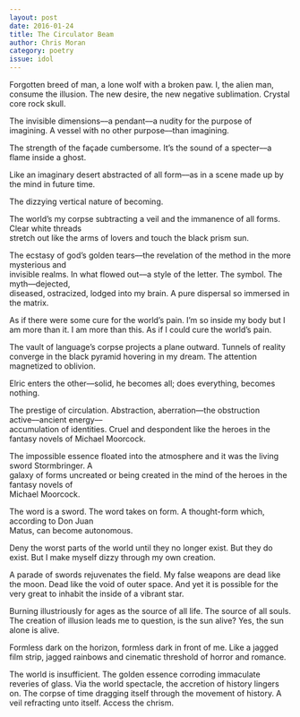 ```yaml
---
layout: post 
date: 2016-01-24
title: The Circulator Beam
author: Chris Moran
category: poetry
issue: idol
---
```

Forgotten breed of man, a lone wolf with a broken paw. I, the alien man, consume the illusion. The new desire, the new negative sublimation. Crystal core rock skull.

The invisible dimensions––a pendant––a nudity for the purpose of imagining. A vessel with no other purpose––than imagining.

The strength of the façade cumbersome. It’s the sound of a specter––a flame inside a ghost.

Like an imaginary desert abstracted of all form––as in a scene made up by the mind in future time.

The dizzying vertical nature of becoming.

The world’s my corpse subtracting a veil and the immanence of all forms. Clear white threads  
stretch out like the arms of lovers and touch the black prism sun.

The ecstasy of god’s golden tears––the revelation of the method in the more mysterious and  
invisible realms. In what flowed out––a style of the letter. The symbol. The myth––dejected,  
diseased, ostracized, lodged into my brain. A pure dispersal so immersed in the matrix.

As if there were some cure for the world’s pain. I’m so inside my body but I am more than it. I am more than this. As if I could cure the world’s pain.

The vault of language’s corpse projects a plane outward. Tunnels of reality converge in the black pyramid hovering in my dream. The attention magnetized to oblivion.

Elric enters the other––solid, he becomes all; does everything, becomes nothing.

The prestige of circulation. Abstraction, aberration––the obstruction active––ancient energy––  
accumulation of identities. Cruel and despondent like the heroes in the fantasy novels of Michael Moorcock.

The impossible essence floated into the atmosphere and it was the living sword Stormbringer. A  
galaxy of forms uncreated or being created in the mind of the heroes in the fantasy novels of  
Michael Moorcock.

The word is a sword. The word takes on form. A thought-form which, according to Don Juan  
Matus, can become autonomous.

Deny the worst parts of the world until they no longer exist. But they do exist. But I make myself dizzy through my own creation.

A parade of swords rejuvenates the field. My false weapons are dead like the moon. Dead like the void of outer space. And yet it is possible for the very great to inhabit the inside of a vibrant star.

Burning illustriously for ages as the source of all life. The source of all souls. The creation of illusion leads me to question, is the sun alive? Yes, the sun alone is alive.

Formless dark on the horizon, formless dark in front of me. Like a jagged film strip, jagged rainbows and cinematic threshold of horror and romance.

The world is insufficient. The golden essence corroding immaculate reveries of glass. Via the world spectacle, the accretion of history lingers on. The corpse of time dragging itself through the movement of history. A veil refracting unto itself. Access the chrism.